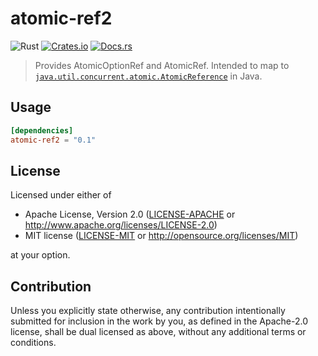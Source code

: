 # atomic-ref2
![Rust](https://img.shields.io/badge/rust-stable-brightgreen.svg)
[![Crates.io](https://img.shields.io/crates/d/atomic-ref2.svg)](https://crates.io/crates/atomic-ref2)
[![Docs.rs](https://docs.rs/atomic-ref2/badge.svg)](https://docs.rs/atomic-ref2)
> Provides AtomicOptionRef and AtomicRef. Intended to map to [`java.util.concurrent.atomic.AtomicReference`](https://docs.oracle.com/javase/8/docs/api/java/util/concurrent/atomic/AtomicReference.html) in Java.

## Usage

```toml
[dependencies]
atomic-ref2 = "0.1"
```

## License

Licensed under either of

 * Apache License, Version 2.0
   ([LICENSE-APACHE](LICENSE-APACHE) or http://www.apache.org/licenses/LICENSE-2.0)
 * MIT license
   ([LICENSE-MIT](LICENSE-MIT) or http://opensource.org/licenses/MIT)

at your option.

## Contribution

Unless you explicitly state otherwise, any contribution intentionally submitted
for inclusion in the work by you, as defined in the Apache-2.0 license, shall be
dual licensed as above, without any additional terms or conditions.
